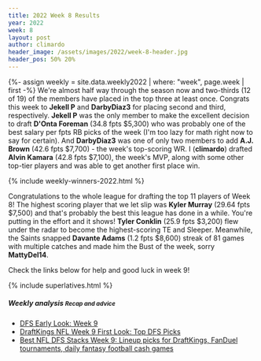 ```yaml
---
title: 2022 Week 8 Results
year: 2022
week: 8
layout: post
author: climardo
header_image: /assets/images/2022/week-8-header.jpg
header_pos: 50% 20%
---
```

{%- assign weekly = site.data.weekly2022 | where: "week", page.week | first -%}
We're almost half way through the season now and two-thirds (12 of 19) of the members have placed in the top three at least once. Congrats this week to **Jekell P** and **DarbyDiaz3** for placing second and third, respectively. **Jekell P** was the only member to make the excellent decision to draft **D'Onta Foreman** (34.8 fpts $5,300) who was probably one of the best salary per fpts RB picks of the week (I'm too lazy for math right now to say for certain). And **DarbyDiaz3** was one of only two members to add **A.J. Brown** (42.6 fpts $7,700) - the week's top-scoring WR. I (**climardo**) drafted **Alvin Kamara** (42.8 fpts $7,100), the week's MVP, along with some other top-tier players and was able to get another first place win. 

{% include weekly-winners-2022.html %}

Congratulations to the whole league for drafting the top 11 players of Week 8! The highest scoring player that we let slip was **Kyler Murray** (29.64 fpts $7,500) and that's probably the best this league has done in a while. You're putting in the effort and it shows! **Tyler Conklin** (25.9 fpts $3,200) flew under the radar to become the highest-scoring TE and Sleeper. Meanwhile, the Saints snapped **Davante Adams** (1.2 fpts $8,600) streak of 81 games with multiple catches and made him the Bust of the week, sorry **MattyDel14**. 

Check the links below for help and good luck in week 9!

{% include superlatives.html %}

##### Weekly analysis <small class="text-muted">Recap and advice</small>
- [DFS Early Look: Week 9](https://www.fantasypoints.com/nfl/articles/2022/dfs-early-look-week-9)
- [DraftKings NFL Week 9 First Look: Top DFS Picks](https://youtu.be/XR1D2nLBYcY)
- [Best NFL DFS Stacks Week 9: Lineup picks for DraftKings, FanDuel tournaments, daily fantasy football cash games](https://www.sportingnews.com/us/fantasy/news/best-nfl-dfs-stacks-week-9-lineup-picks-draftkings-fanduel-daily-fantasy-football/oll0z01giehe9eulmyrs77p3)
